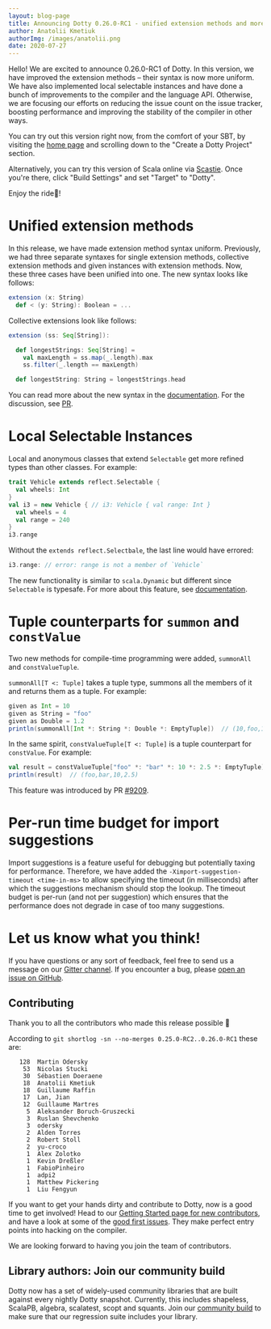 ```yaml
---
layout: blog-page
title: Announcing Dotty 0.26.0-RC1 - unified extension methods and more
author: Anatolii Kmetiuk
authorImg: /images/anatolii.png
date: 2020-07-27
---
```


Hello! We are excited to announce 0.26.0-RC1 of Dotty. In this version, we have improved the extension methods – their syntax is now more uniform. We have also implemented local selectable instances and have done a bunch of improvements to the compiler and the language API. Otherwise, we are focusing our efforts on reducing the issue count on the issue tracker, boosting performance and improving the stability of the compiler in other ways.

You can try out this version right now, from the comfort of your SBT, by visiting the [home page](https://dotty.epfl.ch/) and scrolling down to the "Create a Dotty Project" section.

Alternatively, you can try this version of Scala online via [Scastie](https://scastie.scala-lang.org/). Once you're there, click "Build Settings" and set "Target" to "Dotty".

Enjoy the ride🚀!

<!--more-->
# Unified extension methods
In this release, we have made extension method syntax uniform. Previously, we had three separate syntaxes for single extension methods, collective extension methods and given instances with extension methods. Now, these three cases have been unified into one.  The new syntax looks like follows:

```scala
extension (x: String)
  def < (y: String): Boolean = ...
```

Collective extensions look like follows:

```scala
extension (ss: Seq[String]):

  def longestStrings: Seq[String] =
    val maxLength = ss.map(_.length).max
    ss.filter(_.length == maxLength)

  def longestString: String = longestStrings.head
```

You can read more about the new syntax in the [documentation](https://dotty.epfl.ch/docs/reference/contextual/extension-methods.html). For the discussion, see [PR](https://github.com/lampepfl/dotty/pull/9255).

# Local Selectable Instances
Local and anonymous classes that extend `Selectable` get more refined types than other classes. For example:

```scala
trait Vehicle extends reflect.Selectable {
  val wheels: Int
}
val i3 = new Vehicle { // i3: Vehicle { val range: Int }
  val wheels = 4
  val range = 240
}
i3.range
```

Without the `extends reflect.Selectbale`, the last line would have errored:

```scala
i3.range: // error: range is not a member of `Vehicle`
```

The new functionality is similar to `scala.Dynamic` but different since `Selectable` is typesafe. For more about this feature, see [documentation](https://dotty.epfl.ch/docs/reference/changed-features/structural-types.html#local-selectable-instances).

# Tuple counterparts for `summon` and `constValue`
Two new methods for compile-time programming were added, `summonAll` and `constValueTuple`.

`summonAll[T <: Tuple]` takes a tuple type, summons all the members of it and returns them as a tuple. For example:

```scala
given as Int = 10
given as String = "foo"
given as Double = 1.2
println(summonAll[Int *: String *: Double *: EmptyTuple])  // (10,foo,1.2)
```

In the same spirit, `constValueTuple[T <: Tuple]` is a tuple counterpart for `constValue`. For example:

```scala
val result = constValueTuple["foo" *: "bar" *: 10 *: 2.5 *: EmptyTuple]
println(result)  // (foo,bar,10,2.5)
```

This feature was introduced by PR [#9209](https://github.com/lampepfl/dotty/pull/9209).

# Per-run time budget for import suggestions
Import suggestions is a feature useful for debugging but potentially taxing for performance. Therefore, we have added the `-Ximport-suggestion-timeout <time-in-ms>` to allow specifying the timeout (in milliseconds) after which the suggestions mechanism should stop the lookup. The timeout budget is per-run (and not per suggestion) which ensures that the performance does not degrade in case of too many suggestions.

# Let us know what you think!

If you have questions or any sort of feedback, feel free to send us a message on our
[Gitter channel](https://gitter.im/lampepfl/dotty). If you encounter a bug, please
[open an issue on GitHub](https://github.com/lampepfl/dotty/issues/new).

## Contributing

Thank you to all the contributors who made this release possible 🎉

According to `git shortlog -sn --no-merges 0.25.0-RC2..0.26.0-RC1` these are:

```
   128  Martin Odersky
    53  Nicolas Stucki
    30  Sébastien Doeraene
    18  Anatolii Kmetiuk
    18  Guillaume Raffin
    17  Lan, Jian
    12  Guillaume Martres
     5  Aleksander Boruch-Gruszecki
     3  Ruslan Shevchenko
     3  odersky
     2  Alden Torres
     2  Robert Stoll
     2  yu-croco
     1  Alex Zolotko
     1  Kevin Dreßler
     1  FabioPinheiro
     1  adpi2
     1  Matthew Pickering
     1  Liu Fengyun
```

If you want to get your hands dirty and contribute to Dotty, now is a good time to get involved!
Head to our [Getting Started page for new contributors](https://dotty.epfl.ch/docs/contributing/getting-started.html),
and have a look at some of the [good first issues](https://github.com/lampepfl/dotty/issues?q=is%3Aissue+is%3Aopen+label%3Aexp%3Anovice).
They make perfect entry points into hacking on the compiler.

We are looking forward to having you join the team of contributors.

## Library authors: Join our community build

Dotty now has a set of widely-used community libraries that are built against every nightly Dotty
snapshot. Currently, this includes shapeless, ScalaPB, algebra, scalatest, scopt and squants.
Join our [community build](https://github.com/lampepfl/dotty/tree/master/community-build)
to make sure that our regression suite includes your library.

[Scastie]: https://scastie.scala-lang.org/?target=dotty

[@odersky]: https://github.com/odersky
[@DarkDimius]: https://github.com/DarkDimius
[@smarter]: https://github.com/smarter
[@felixmulder]: https://github.com/felixmulder
[@nicolasstucki]: https://github.com/nicolasstucki
[@liufengyun]: https://github.com/liufengyun
[@OlivierBlanvillain]: https://github.com/OlivierBlanvillain
[@biboudis]: https://github.com/biboudis
[@allanrenucci]: https://github.com/allanrenucci
[@Blaisorblade]: https://github.com/Blaisorblade
[@Duhemm]: https://github.com/Duhemm
[@AleksanderBG]: https://github.com/AleksanderBG
[@milessabin]: https://github.com/milessabin
[@anatoliykmetyuk]: https://github.com/anatoliykmetyuk
